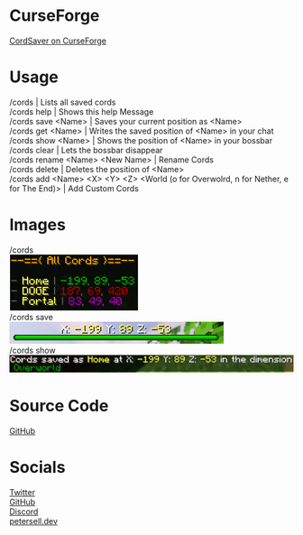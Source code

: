 # CurseForge
[CordSaver on CurseForge](https://www.curseforge.com/minecraft/bukkit-plugins/cordsaver)

# Usage

/cords | Lists all saved cords  
/cords help | Shows this help Message  
/cords save \<Name\> | Saves your current position as \<Name\>     
/cords get \<Name\> | Writes the saved position of \<Name\> in your chat   
/cords show \<Name\> | Shows the position of \<Name\> in your bossbar  
/cords clear | Lets the bossbar disappear  
/cords rename \<Name\> \<New Name\> | Rename Cords  
/cords delete <Name> | Deletes the position of \<Name\>  
/cords add \<Name\> \<X\> \<Y\> \<Z\> \<World (o for Overwolrd, n for Nether, e for The End)\> | Add Custom Cords 

# Images
/cords  
![cords](https://github.com/JohannLULW/CordSaver/blob/master/img/cords.png)  
/cords save  
![show](./img/show.png)  
/cords  show  
![save](./img/save.png)  
# Source Code

[GitHub](https://github.com/JohannLULW/CordSaver)


# Socials

[Twitter](https://twitter.com/420johann)  
[GitHub](https://github.com/JohannLULW/)  
[Discord](https://discord.gg/zhdbzgTD)    
[petersell.dev](https://petersell.dev)
